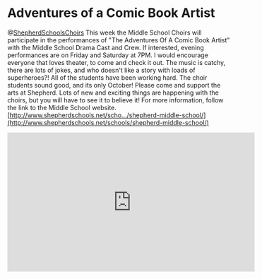 # Adventures of a Comic Book Artist

@[ShepherdSchoolsChoirs](https://www.facebook.com/shepherdchoirs/?fref=nf) This week the Middle School Choirs will participate in the performances of "The Adventures Of A Comic Book Artist" with the Middle School Drama Cast and Crew. If interested, evening performances are on Friday and Saturday at 7PM.
I would encourage everyone that loves theater, to come and check it out. The music is catchy, there are lots of jokes, and who doesn't like a story with loads of superheroes?!
All of the students have been working hard. The choir students sound good, and its only October! Please come and support the arts at Shepherd. Lots of new and exciting things are happening with the choirs, but you will have to see it to believe it!
For more information, follow the link to the Middle School website. [http://www.shepherdschools.net/scho…/shepherd-middle-school/](http://www.shepherdschools.net/schools/shepherd-middle-school/)

<iframe width="560" height="315" src="https://www.youtube.com/embed/wJ5zs3PvrVY" frameborder="0" allowfullscreen></iframe>
